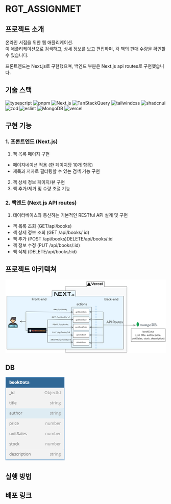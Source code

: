 # RGT_ASSIGNMET

## 프로젝트 소개

온라인 서점을 위한 웹 애플리케이션.  
이 애플리케이션으로 검색하고, 상세 정보를 보고 편집하며, 각 책의 판매 수량을 확인할수 있습니다.

프론트엔드는 Next.js로 구현했으며, 백엔드 부분은 Next.js api routes로 구현했습니다.

## 기술 스택

<p>
<img src="https://img.shields.io/badge/typescript-3178C6?&logo=typescript&logoColor=white"  alt="typescript">
<img src="https://img.shields.io/badge/pnpm-F69220?&logo=pnpm&logoColor=white" alt="pnpm">
<img src="https://img.shields.io/badge/Next.js-000000?&logo=Next.js&logoColor=white"  alt="Next.js">
<img src="https://img.shields.io/badge/TanStackQuery-FF4154?&logo=ReactQuery&logoColor=white" alt="TanStackQuery">
<img src="https://img.shields.io/badge/tailwindcss-06B6D4?&logo=tailwindcss&logoColor=white" alt="tailwindcss">
<img src="https://img.shields.io/badge/shadcnui-000000?&logo=shadcnui&logoColor=white" alt="shadcnui">
<img src="https://img.shields.io/badge/zod-3E67B1?&logo=zod&logoColor=white" alt="zod">
<img src="https://img.shields.io/badge/eslint-4B32C3?&logo=eslint&logoColor=white" alt="eslint">
<img src="https://img.shields.io/badge/MongoDB-47A248?&logo=MongoDB&logoColor=white" alt="MongoDB">
<img src="https://img.shields.io/badge/vercel-000000?&logo=vercel&logoColor=white" alt="vercel">
</p>

## 구현 기능

### 1. 프론트엔드 (Next.js)

1.  책 목록 페이지 구현

- 페이지네이션 적용 (한 페이지당 10개 항목)
- 제목과 저자로 필터링할 수 있는 검색 기능 구현

2. 책 상세 정보 페이지/뷰 구현
3. 책 추가/제거 및 수량 조절 기능

### 2. 백엔드 (Next.js API routes)

1. 데이터베이스와 통신하는 기본적인 RESTful API 설계 및 구현

- 책 목록 조회 (GET/api/books)
- 책 상세 정보 조회 (GET /api/books/ id)
- 책 추가 (POST /api/books)DELETE/api/books/:id
- 책 정보 수정 (PUT /api/books/:id)
- 책 삭제 (DELETE/api/books/:id)

## 프로젝트 아키텍쳐
![alt text](image.png)
## DB
![alt text](image-1.png)
## 실행 방법

## 배포 링크
